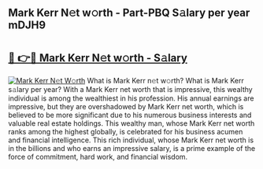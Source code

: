 ## Mark Kerr N𝚎t w𝚘rth - Part-PBQ S𝚊lary per year mDJH9

# <h2><a href="http://gc44oh.nevu.top/?p=Mark+Kerr">🔗 👉🔴 Mark Kerr N𝚎t w𝚘rth - S𝚊lary</a></h2>

[![Mark Kerr N𝚎t W𝚘rth](https://i.imgur.com/Oavwk0R.jpeg)](http://gc44oh.nevu.top/?p=Mark+Kerr)
What is Mark Kerr n𝚎t w𝚘rth? What is Mark Kerr s𝚊lary per year?
With a Mark Kerr net worth that is impressive, this wealthy individual is among the wealthiest in his profession. His annual earnings are impressive, but they are overshadowed by Mark Kerr net worth, which is believed to be more significant due to his numerous business interests and valuable real estate holdings. This wealthy man, whose Mark Kerr net worth ranks among the highest globally, is celebrated for his business acumen and financial intelligence. This rich individual, whose Mark Kerr net worth is in the billions and who earns an impressive salary, is a prime example of the force of commitment, hard work, and financial wisdom.
